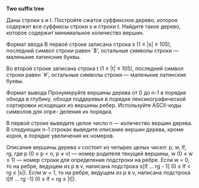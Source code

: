 **Two suffix tree**

Даны строки s и t. Постройте сжатое суффиксное дерево, которое содержит все суффиксы строки s и строки t. Найдите такое дерево, которое содержит минимальное количество вершин.

Формат ввода
В первой строке записана строка s (1 ≤ |s| ≤ 105), последний символ строки равен `$', остальные символы строки — маленькие латинские буквы.

Во второй строке записана строка t (1 ≤ |t| ≤ 105), последний символ строки равен `#', остальные символы строки — маленькие латинские буквы.

Формат вывода
Пронумеруйте вершины дерева от 0 до n-1 в порядке обхода в глубину, обходя поддеревья в порядке лексикографической сортировки исходящих из вершины ребер. Используйте ASCII-коды символов для опре- деления их порядка.

В первой строке выведите целое число n — количество вершин дерева. В следующих n-1 строках выведите описание вершин дерева, кроме корня, в порядке увеличения их номеров.

Описание вершины дерева v состоит из четырех целых чисел: p, w, lf, rg, где p (0 ≤ p < n, p ≠ v) — номер родителя текущей вершины, w (0 ≤ w ≤ 1) — номер строки для определения подстроки на ребре. Если w = 0, то на ребре, ведущем из p в v, написана подстрока s[lf … rg - 1] (0 ≤ lf < rg ≤ |s|). Если w = 1, то на ребре, ведущем из p в v, написана подстрока t[lf … rg -1] (0 ≤ lf < rg ≤ |t|).